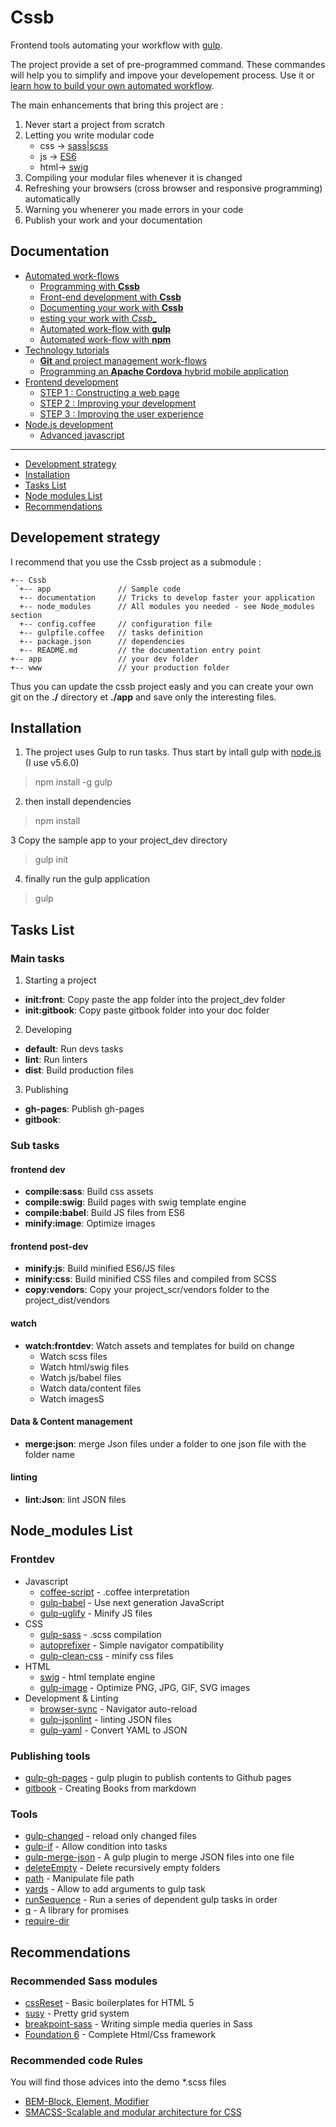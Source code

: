 # Cssb

Frontend tools automating your workflow with [gulp](http://gulpjs.com/).

The project provide a set of pre-programmed command. These commandes will help you to simplify and impove your developement process. Use it or [learn how to build your own automated workflow](https://github.com/xNok/Cssb/blob/master/docsdocs/part1-automated-workflow/gulp_automated_workflow.md).

The main enhancements that bring this project are :

1. Never start a project from scratch
2. Letting you write modular code
    * css -> [sass|scss](http://sass-lang.com/)
    * js  -> [ES6](https://babeljs.io/)
    * html-> [swig](http://paularmstrong.github.io/swig/)
3. Compiling your modular files whenever it is changed
4. Refreshing your browsers (cross browser and responsive programming) automatically
5. Warning you whenerer you made errors in your code
6. Publish your work and your documentation

## Documentation

* [Automated work-flows](https://github.com/xNok/Cssb/blob/master/docspart1-automated-workflow/README.md)
    * [Programming with __Cssb__](https://github.com/xNok/Cssb/blob/master/docspart1-automated-workflow/1_cssb_automated_workflow.md)
    * [Front-end development with __Cssb__](https://github.com/xNok/Cssb/blob/master/docspart1-automated-workflow/2_cssb_frontdev.md)
    * [Documenting your work with __Cssb__](https://github.com/xNok/Cssb/blob/master/docspart1-automated-workflow/3_cssb_documentation.md)
    * [esting your work with _Cssb__](https://github.com/xNok/Cssb/blob/master/docspart1-automated-workflow/4_cssb_tests.md)
    * [Automated work-flow with __gulp__](https://github.com/xNok/Cssb/blob/master/docspart1-automated-workflow/gulp_automated_workflow.md)
    * [Automated work-flow with __npm__](https://github.com/xNok/Cssb/blob/master/docspart1-automated-workflow/npm_automated_workflow.md)
* [Technology tutorials](https://github.com/xNok/Cssb/blob/master/docspart2-technologies-tutorials/README.md)
    * [__Git__ and project management work-flows](https://github.com/xNok/Cssb/blob/master/docspart2-technologies-tutorials/git_workflow.md)
    * [Programming an __Apache Cordova__ hybrid mobile application](https://github.com/xNok/Cssb/blob/master/docspart2-technologies-tutorials/apache_cordova.md)
* [Frontend development](https://github.com/xNok/Cssb/blob/master/docspart3-frontend-development/README.md)
    * [STEP 1 : Constructing a web page](https://github.com/xNok/Cssb/blob/master/docspart3-frontend-development/step1_constructing_a_web_page.md)
    * [STEP 2 : Improving your development](https://github.com/xNok/Cssb/blob/master/docspart3-frontend-development/step2_improving_your_development.md)
    * [STEP 3 : Improving the user experience](https://github.com/xNok/Cssb/blob/master/docspart3-frontend-development/step3_improving_the_user_experience.md)
* [Node.js development](https://github.com/xNok/Cssb/blob/master/docspart4-nodejs-development/README.md)
    * [Advanced javascript](https://github.com/xNok/Cssb/blob/master/docspart4-nodejs-development/2_advanced_javascript.md)

----

* [Development strategy](#developement-strategy)
* [Installation](#installation)
* [Tasks List](#tasks-list)
* [Node modules List](#node-modules-list)
* [Recommendations](#recommendations)

## Developement strategy

I recommend that you use the Cssb project as a submodule :

```
+-- Cssb
 `+-- app               // Sample code
  +-- documentation     // Tricks to develop faster your application
  +-- node_modules      // All modules you needed - see Node_modules section
  +-- config.coffee     // configuration file
  +-- gulpfile.coffee   // tasks definition
  +-- package.json      // dependencies
  +-- README.md         // the documentation entry point
+-- app                 // your dev folder
+-- www                 // your production folder
```

Thus you can update the cssb project easly and you can create your own git on the __./__ directory et __./app__ and save only the interesting files.

## Installation

1. The project uses Gulp to run tasks. Thus start by intall gulp with [node.js](https://nodejs.org/en/) (I use v5.6.0)

  > npm install -g gulp

2. then install dependencies

  > npm install

3 Copy the sample app to your project_dev directory

  > gulp init

4. finally run the gulp application

  > gulp

## Tasks List

### Main tasks

1. Starting a project
  * **init:front**:          Copy paste the app folder into the project_dev folder
  * **init:gitbook**:  Copy paste gitbook folder into your doc folder

2. Developing
  * **default**:       Run devs tasks
  * **lint**:          Run linters
  * **dist**:          Build production files

3. Publishing
  * **gh-pages**:      Publish gh-pages
  * **gitbook**:       

### Sub tasks

#### frontend dev
* **compile:sass**:       Build css assets
* **compile:swig**:       Build pages with swig template engine
* **compile:babel**:      Build JS files from ES6
* **minify:image**:       Optimize images

#### frontend post-dev
* **minify:js**:          Build minified ES6/JS files
* **minify:css**:         Build minified CSS files and compiled from SCSS
* **copy:vendors**:       Copy your project_scr/vendors folder to the project_dist/vendors

#### watch
* **watch:frontdev**:  Watch assets and templates for build on change
  * Watch scss files
  * Watch html/swig files
  * Watch js/babel files
  * Watch data/content files
  * Watch imagesS

#### Data & Content management
* **merge:json**:         merge Json files under a folder to one json file with the folder name

#### linting
* **lint:Json**:          lint JSON files

## Node_modules List

### Frontdev

* Javascript
  * [coffee-script](http://coffeescript.org/) - .coffee interpretation
  * [gulp-babel](https://www.npmjs.com/package/gulp-babel) - Use next generation JavaScript
  * [gulp-uglify](https://www.npmjs.com/package/gulp-uglify) - Minify JS files
* CSS
  * [gulp-sass](http://sass-lang.com/) - .scss compilation
  * [autoprefixer](https://css-tricks.com/autoprefixer/) - Simple navigator compatibility
  * [gulp-clean-css](https://github.com/scniro/gulp-clean-css) - minify css files
* HTML
  * [swig](https://www.npmjs.com/package/gulp-swig) - html template engine
  * [gulp-image](https://www.npmjs.com/package/gulp-image) - Optimize PNG, JPG, GIF, SVG images
* Development & Linting
  * [browser-sync](http://www.browsersync.io/) - Navigator auto-reload
  * [gulp-jsonlint](https://www.npmjs.com/package/gulp-jsonlint) - linting JSON files
  * [gulp-yaml](https://www.npmjs.com/package/gulp-yaml) - Convert YAML to JSON

### Publishing tools
* [gulp-gh-pages](https://www.npmjs.com/package/gulp-gh-pages) - gulp plugin to publish contents to Github pages
* [gitbook](http://toolchain.gitbook.com/) - Creating Books from markdown

### Tools
* [gulp-changed](https://www.npmjs.com/package/gulp-changed) - reload only changed files
* [gulp-if](https://www.npmjs.com/package/gulp-if) - Allow condition into tasks
* [gulp-merge-json](https://www.npmjs.com/package/gulp-merge-json) - A gulp plugin to merge JSON files into one file
* [deleteEmpty](https://www.npmjs.com/package/delete-empty) - Delete recursively empty folders
* [path](https://www.npmjs.com/package/path) - Manipulate file path
* [yards](https://www.npmjs.com/package/yargs) - Allow to add arguments to gulp task
* [runSequence](https://www.npmjs.com/package/run-sequence) - Run a series of dependent gulp tasks in order
* [q](https://www.npmjs.com/package/q) - A library for promises
* [require-dir](https://www.npmjs.com/package/require-dir)

## Recommendations

### Recommended Sass modules 

* [cssReset](http://html5doctor.com/html-5-reset-stylesheet/) - Basic boilerplates for HTML 5
* [susy](http://susy.oddbird.net/) - Pretty grid system
* [breakpoint-sass](http://breakpoint-sass.com/) - Writing simple media queries in Sass
* [Foundation 6](http://foundation.zurb.com/sites/docs/) - Complete Html/Css framework

### Recommended code Rules

You will find those advices into the demo *.scss files

* [BEM-Block, Element, Modifier](https://en.bem.info/tutorials/quick-start-static/)
* [SMACSS-Scalable and modular architecture for CSS](https://smacss.com/)